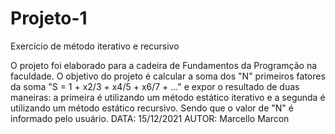 # Projeto-1
 Exercício de método iterativo e recursivo

O projeto foi elaborado para a cadeira de Fundamentos da Programção na faculdade.
O objetivo do projeto é calcular a soma dos "N" primeiros fatores da soma "S = 1 + x2/3 + x4/5 + x6/7 + ..." e expor o resultado de duas maneiras: a primeira é utilizando um método estático iterativo e a segunda é utilizando um método estático recursivo. Sendo que o valor de "N" é informado pelo usuário. 
DATA: 15/12/2021
AUTOR: Marcello Marcon
 
